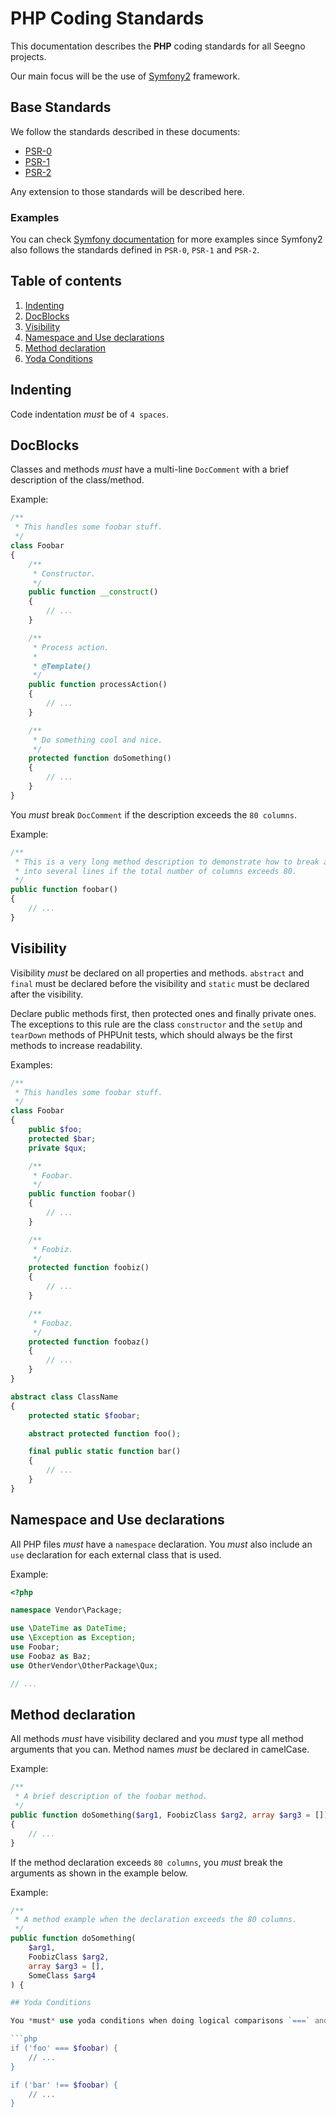 # PHP Coding Standards

This documentation describes the **PHP** coding standards for all Seegno projects.

Our main focus will be the use of [Symfony2](http://symfony.com/) framework.

## Base Standards

We follow the standards described in these documents:
- [PSR-0](http://www.php-fig.org/psr/psr-0/)
- [PSR-1](http://www.php-fig.org/psr/psr-1/)
- [PSR-2](http://www.php-fig.org/psr/psr-2/)

Any extension to those standards will be described here.

### Examples

You can check [Symfony documentation](http://symfony.com/doc/current/contributing/code/standards.html) for more examples since Symfony2 also follows the standards defined in `PSR-0`, `PSR-1` and `PSR-2`.

## Table of contents

1. [Indenting](#indenting)
1. [DocBlocks](#docblocks)
1. [Visibility](#visibility)
1. [Namespace and Use declarations](#namespace-and-use-declarations)
1. [Method declaration](#method-declaration)
1. [Yoda Conditions](#yoda-conditions)

## Indenting

Code indentation *must* be of `4 spaces`.

## DocBlocks

Classes and methods *must* have a multi-line `DocComment` with a brief description of the class/method.

Example:

```php
/**
 * This handles some foobar stuff.
 */
class Foobar
{
    /**
     * Constructor.
     */
    public function __construct()
    {
        // ...
    }

    /**
     * Process action.
     *
     * @Template()
     */
    public function processAction()
    {
        // ...
    }

    /**
     * Do something cool and nice.
     */
    protected function doSomething()
    {
        // ...
    }
}
```

You *must* break `DocComment` if the description exceeds the `80 columns`.

Example:

```php
/**
 * This is a very long method description to demonstrate how to break a comment
 * into several lines if the total number of columns exceeds 80.
 */
public function foobar()
{
    // ...
}
```

## Visibility

Visibility *must* be declared on all properties and methods. `abstract` and `final` must be declared before the visibility and `static` must be declared after the visibility.

Declare public methods first, then protected ones and finally private ones. The exceptions to this rule are the class `constructor` and the `setUp` and `tearDown` methods of PHPUnit tests, which should always be the first methods to increase readability.

Examples:

```php
/**
 * This handles some foobar stuff.
 */
class Foobar
{
    public $foo;
    protected $bar;
    private $qux;

    /**
     * Foobar.
     */
    public function foobar()
    {
        // ...
    }

    /**
     * Foobiz.
     */
    protected function foobiz()
    {
        // ...
    }

    /**
     * Foobaz.
     */
    protected function foobaz()
    {
        // ...
    }
}
```

```php
abstract class ClassName
{
    protected static $foobar;

    abstract protected function foo();

    final public static function bar()
    {
        // ...
    }
}
```

## Namespace and Use declarations

All PHP files *must* have a `namespace` declaration. You *must* also include an `use` declaration for each external class that is used.

Example:

```php
<?php

namespace Vendor\Package;

use \DateTime as DateTime;
use \Exception as Exception;
use Foobar;
use Foobaz as Baz;
use OtherVendor\OtherPackage\Qux;

// ...
```

## Method declaration

All methods *must* have visibility declared and you *must* type all method arguments that you can.
Method names *must* be declared in camelCase.

Example:

```php
/**
 * A brief description of the foobar method.
 */
public function doSomething($arg1, FoobizClass $arg2, array $arg3 = [])
{
    // ...
}
```

If the method declaration exceeds `80 columns`, you *must* break the arguments as shown in the example below.

Example:

```php
/**
 * A method example when the declaration exceeds the 80 columns.
 */
public function doSomething(
    $arg1,
    FoobizClass $arg2,
    array $arg3 = [],
    SomeClass $arg4
) {

## Yoda Conditions

You *must* use yoda conditions when doing logical comparisons `===` and `!==`. *Must not* use yoda conditions for `<`, `>`, `<=` and `>=` since they are difficult to read.

```php
if ('foo' === $foobar) {
    // ...
}

if ('bar' !== $foobar) {
    // ...
}
```
